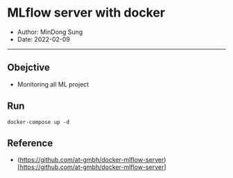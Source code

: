 # MLflow server with docker
* Author: MinDong Sung
* Date: 2022-02-09
---
## Obejctive
- Monitoring all ML project 

## Run
```
docker-compose up -d
```

## Reference
- (https://github.com/at-gmbh/docker-mlflow-server)[https://github.com/at-gmbh/docker-mlflow-server]